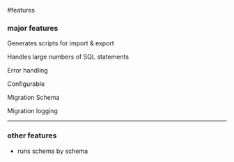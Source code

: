 #features


### major features
Generates scripts for import & export​

Handles large numbers of SQL statements​

Error handling​

Configurable​

Migration Schema​

Migration logging


---

### other features

- runs schema by schema